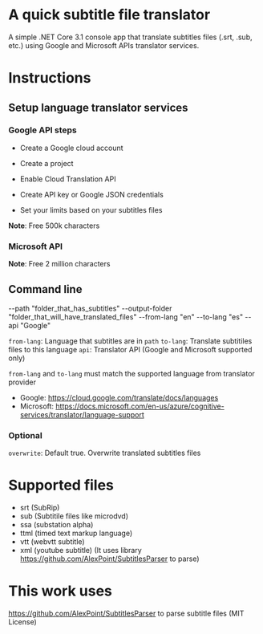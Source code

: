 # A quick subtitle file translator
A simple .NET Core 3.1 console app that translate subtitles files (.srt, .sub, etc.) using Google and Microsoft APIs translator services.

# Instructions

## Setup language translator services

### Google API steps
- Create a Google cloud account
- Create a project
- Enable Cloud Translation API
- Create API key or Google JSON credentials

- Set your limits based on your subtitles files

**Note**: Free 500k characters

### Microsoft API
**Note**: Free 2 million characters

## Command line
--path "folder_that_has_subtitles" --output-folder "folder_that_will_have_translated_files" --from-lang "en" --to-lang "es" --api "Google"

`from-lang`: Language that subtitles are in `path`
`to-lang`: Translate subtitiles files to this language
`api`: Translator API (Google and Microsoft supported only)

`from-lang` and `to-lang` must match the supported language from translator provider
 - Google: https://cloud.google.com/translate/docs/languages
 - Microsoft: https://docs.microsoft.com/en-us/azure/cognitive-services/translator/language-support

### Optional
`overwrite`: Default true. Overwrite translated subtitles files

# Supported files
- srt (SubRip)
- sub (Subtitile files like microdvd)
- ssa (substation alpha)
- ttml (timed text markup language)
- vtt (webvtt subtitle)
- xml (youtube subtitle)
(It uses library https://github.com/AlexPoint/SubtitlesParser to parse)

# This work uses
https://github.com/AlexPoint/SubtitlesParser to parse subtitle files (MIT License)